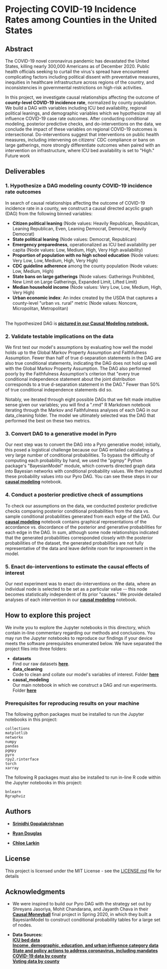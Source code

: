 # Projecting COVID-19 Incidence Rates among Counties in the United States

## Abstract

The COVID-19 novel coronavirus pandemic has devastated the United States, killing nearly 300,000 Americans as of December 2020. Public health officials seeking to curtail the virus's spread have encountered complicating factors including political dissent with preventative measures, inequities in healthcare infrastructure across regions of the country, and inconsistencies in governmental restrictions on high-risk activities. 

In this project, we investigate causal relationships affecting the outcome of **county-level COVID-19 incidence rate**, normalized by county population. We build a DAG with variables including ICU bed availability, regional political leanings, and demographic variables which we hypothesize may all influence COVID-19 case rate outcomes. After conducting conditional modeling, posterior predictive checks, and do-interventions on the data, we conclude the impact of these variables on regional COVID-19 outcomes is intersectional. Do-interventions suggest that interventions on public health measures, including intervening on citizens' CDC compliance or bans on large gatherings, more strongly differentiate outcomes when paired with an intervention on infrastructure, where ICU bed availability is set to "High." Future work 


## Deliverables

### 1. Hypothesize a DAG modeling county COVID-19 incidence rate outcomes
In search of causal relationships affecting the outcome of COVID-19 incidence rate in a county, we construct a causal directed acyclic graph (DAG) from the following binned variables:
* **Citizen political leaning** (Node values: Heavily Republican, Republican, Leaning Republican, Even, Leaning Democrat, Democrat, Heavily Democrat)
* **State political leaning** (Node values: Democrat, Republican)
* **Emergency preparedness**, operationalized as ICU bed availability per capita (Node values: Low, Medium, High, Very High availability)
* **Proportion of population with no high school education** (Node values: Very Low, Low, Medium, High, Very High)
* **CDC guideline adherence** among the county population (Node values: Low, Medium, High)
* **State bans on large gatherings** (Node values: Gatherings Prohibited, New Limit on Large Gatherings, Expanded Limit, Lifted Limit)
* **Median household income** (Node values: Very Low, Low, Medium, High, Very High)
* **Urban economic index**: An index created by the USDA that captures a county-level "urban vs. rural" metric (Node values: Noncore, Micropolitan, Metropolitan)

<br>The hypothesized DAG is [**pictured in our Causal Modeling notebook.**](https://github.com/chloelarkin/county-covid-cases/blob/main/causal_modeling/Covid19_Causal_Model.ipynb)

### 2. Validate testable implications on the data
We first test our model's assumptions by evaluating how well the model holds up to the Global Markov Property Assumption and Faithfulness Assumption. Fewer than half of true d-separation statements in the DAG are also true conditional statements, indicating the DAG does not hold up well with the Global Markov Property Assumption. The DAG also performed poorly by the Faithfulness Assumption's criterion that "every true conditional independence statement about the joint distribution corresponds to a true d-separation statement in the DAG." Fewer than 50% of true conditional independence statements did so.  

Notably, we iterated through eight possible DAGs that we felt made intuitive sense given our variables; you will find a ".rmd" R Markdown notebook iterating through the Markov and Faithfulness analyses of each DAG in our data_cleaning folder. The model we ultimately selected was the DAG that performed the best on these two metrics.

### 3. Convert DAG to a generative model in Pyro
Our next step was to convert the DAG into a Pyro generative model; initially, this posed a logistical challenge because our DAG entailed calculating a very large number of conditional probabilities. To bypass the difficulty of computing each probability by hand, we used the "pgmpy" Python package's "BayesianModel" module, which converts directed graph data into Bayesian networks with conditional probability values. We then inputted these probability values into our Pyro DAG. You can see these steps in our [**causal modeling**](https://github.com/chloelarkin/county-covid-cases/blob/main/causal_modeling/Covid19_Causal_Model.ipynb) notebook.


### 4. Conduct a posterior predictive check of assumptions
To check our assumptions on the data, we conducted posterior predictive checks comparing posterior conditional probabilities from the data vs. sample conditional probabilities generated from each edge of the DAG. Our [**causal modeling**](https://github.com/chloelarkin/county-covid-cases/blob/main/causal_modeling/Covid19_Causal_Model.ipynb) notebook contains graphical representations of the accordance vs. discordance of the posterior and generative probabilities for each edge in the DAG. In sum, although some node relationships indicated that the generated probabilities corresponded closely with the posterior probabilities of the dataset, the generated probabilities are not fully representative of the data and leave definite room for improvement in the model.

### 5. Enact do-interventions to estimate the causal effects of interest
Our next experiment was to enact do-interventions on the data, where an individual node is selected to be set as a particular value -- this node becomes statistically independent of its prior "causes." We provide detailed analyses of each intervention in our [**causal modeling**](https://github.com/chloelarkin/county-covid-cases/blob/main/causal_modeling/Covid19_Causal_Model.ipynb) notebook.

## How to explore this project

We invite you to explore the Jupyter notebooks in this directory, which contain in-line commentary regarding our methods and conclusions. You may run the Jupyter notebooks to reproduce our findings if your device meets the software prerequisites enumerated below. 
We have separated the project files into three folders:

* **datasets** <br>
Find our raw datasets [**here**](https://github.com/chloelarkin/county-covid-cases/tree/main/datasets).
* **data_cleaning** <br>
Code to clean and collate our model's variables of interest. Folder [**here**](https://github.com/chloelarkin/county-covid-cases/tree/main/data_cleaning)
* **causal_modeling**<br>
Our main notebook in which we construct a DAG and run experiments. Folder [**here**](https://github.com/chloelarkin/county-covid-cases/tree/main/causal_modeling)


### Prerequisites for reproducing results on your machine

The following python packages must be installed to run the Jupyter notebooks in this project:

```
collections
matplotlib
networkx
numpy
pandas
pgmpy
pyro
rpy2.rinterface 
torch
xarray
```

The following R packages must also be installed to run in-line R code within the Jupyter notebooks in this project:
```
bnlearn
Rgraphviz
```


## Authors

* [**Srinidhi Gopalakrishnan**](https://www.linkedin.com/in/srinidhi-g/)

* [**Ryan Douglas**](https://www.linkedin.com/in/ryan-douglas-10/)

* [**Chloe Larkin**](https://www.linkedin.com/in/chloe-larkin/)



## License

This project is licensed under the MIT License - see the [LICENSE.md](https://github.com/chloelarkin/county-covid-cases/blob/main/LICENSE.md) file for details

## Acknowledgments

* We were inspired to build our Pyro DAG with the strategy set out by Shreyans Jasoriya, Mohit Chandarana, and Jayanth Chava in their [**Causal Moneyball**](https://github.com/robertness/causalML/tree/master/projects/causal%20moneyball/Causal-analysis-on-football-transfer-prices) final project in Spring 2020, in which they built a BayesianModel to construct conditional probability tables for a large set of nodes.


* **Data Sources:** <br>
[**ICU bed data**](https://www.kaggle.com/ikiulian/global-hospital-beds-capacity-for-covid19?select=hospital_beds_global_regional_v1.csv) <br>
[**Income, demographic, education, and urban influence category data**](https://www.ers.usda.gov/data-products/county-level-data-sets/) <br>
[**State and policy actions to address coronavirus, including mandates**](https://www.kff.org/coronavirus-covid-19/issue-brief/state-data-and-policy-actions-to-address-coronavirus/#socialdistancing) <br>
[**COVID-19 data by county**](https://coronavirus-resources.esri.com/datasets/628578697fb24d8ea4c32fa0c5ae1843_0?where=(Confirmed%20%3E%200)) <br>
[**Voting data by county**](https://dataverse.harvard.edu/dataset.xhtml?persistentId=doi:10.7910/DVN/VOQCHQ)

